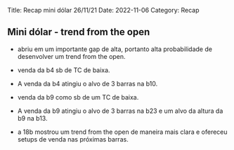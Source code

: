 Title: Recap mini dólar 26/11/21
Date: 2022-11-06
Category: Recap

## Mini dólar - trend from the open

* abriu em um importante gap de alta, portanto alta probabilidade de desenvolver um trend from the open.

* venda da b4 sb de TC de baixa.

* A venda da b4 atingiu o alvo de 3 barras na b10.

* venda da b9 como sb de um TC de baixa.

* A venda da b9  atingiu o alvo de 3 barras na b23 e um alvo da altura da b9 na b13.

* a 18b mostrou um trend from the open de maneira mais clara e ofereceu setups de venda nas próximas barras.
